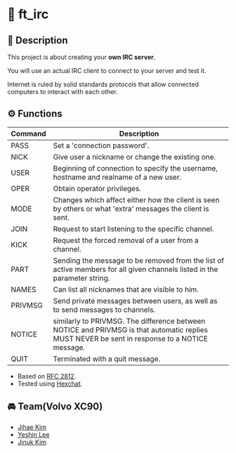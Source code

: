 # 💬 ft_irc


## 📝 Description
This project is about creating your **own IRC server**.

You will use an actual IRC client to connect to your server and test it.

Internet is ruled by solid standards protocols that allow connected computers to interact with each other.


## ⚙️ Functions

| Command       | Description |
| ------------- | ----------- |
| PASS          | Set a 'connection password'.       |
| NICK          | Give user a nickname or change the existing one.        |
| USER          | Beginning of connection to specify the username, hostname and realname of a new user.       |
| OPER          | Obtain operator privileges.        |
| MODE          | Changes which affect either how the client is seen by others or what 'extra' messages the client is sent.       |
| JOIN          | Request to start listening to the specific channel.        |
| KICK          | Request the forced removal of a user from a channel.        |
| PART          | Sending the message to be removed from the list of active members for all given channels listed in the parameter string.        |
| NAMES         | Can list all nicknames that are visible to him.        |
| PRIVMSG       | Send private messages between users, as well as to send messages to channels.|
| NOTICE        | similarly to PRIVMSG. The difference between NOTICE and PRIVMSG is that automatic replies MUST NEVER be sent in response to a NOTICE message.        |
| QUIT          | Terminated with a quit message.        |

- Based on [RFC 2812](https://datatracker.ietf.org/doc/html/rfc2812).
- Tested using [Hexchat](https://github.com/hexchat/hexchat).


## 🚘 Team(Volvo XC90)

- [Jihae Kim](https://github.com/deftones88)
- [Yeshin Lee](https://github.com/yeslee-v)
- [Jinuk Kim](https://github.com/1226kjw)
